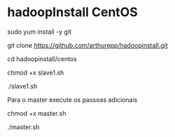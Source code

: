 # hadoopInstall CentOS

sudo yum install -y git

git clone https://github.com/arthurepp/hadoopinstall.git

cd hadoopinstall/centos

chmod +x slave1.sh

./slave1.sh

Para o master execute os passoas adicionais

chmod +x master.sh

./master.sh
